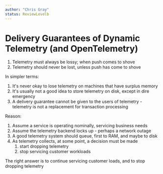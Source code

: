 ```yaml
---
author: "Chris Gray"
status: ReviewLevelb
---
```


# Delivery Guarantees of Dynamic Telemetry (and OpenTelemetry)

1. Telemetry must always be lossy;  when push comes to shove
1. Telemetry should never be lost, unless push has come to shove

In simpler terms:
1. It's never okay to lose telemetry on machines that have surplus memory
1. It's usually not a good idea to store telemetry on disk, except in dire emergency
1. A delivery guarantee cannot be given to the users of telemetry - telemetry is not a replacement for transaction processing

Reason:
1. Assume a service is operating nominally, servicing business needs
1. Assume the telemetry backend locks up - perhaps a network outage
1. A good telemetry system should queue, first to RAM, and maybe to disk
1. As telemetry collects, at some point, a decision must be made
    1. start dropping telemetry
    1. stop servicing customer workloads

The right answer is to continue servicing customer loads, and to stop dropping telemetry